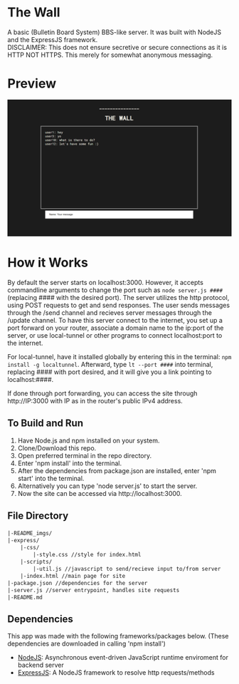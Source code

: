 # The Wall

A basic (Bulletin Board System) BBS-like server. It was built with NodeJS and the ExpressJS framework.\
DISCLAIMER: This does not ensure secretive or secure connections as it is HTTP NOT HTTPS. This merely for somewhat anonymous messaging.

# Preview

![thumbnail](README_imgs/wall_board.png)

# How it Works

By default the server starts on localhost:3000. However, it accepts commandline arguments to change the port such as ```node server.js ####``` (replacing #### with the desired port).
The server utilizes the http protocol, using POST requests to get and send responses. The user sends messages through the /send channel and recieves server messages through the /update channel.
To have this server connect to the internet, you set up a port forward on your router, associate a domain name to the ip:port of the server, or use local-tunnel or other programs to connect localhost:port to the internet. 

For local-tunnel, have it installed globally by entering this in the terminal: ```npm install -g localtunnel```.
Afterward, type ```lt --port ####``` into terminal, replacing #### with port desired, and it will give you a link pointing to localhost:####.

If done through port forwarding, you can access the site through http://IP:3000 with IP as in the router's public IPv4 address.

## To Build and Run
1. Have Node.js and npm installed on your system.
2. Clone/Download this repo.
3. Open preferred terminal in the repo directory.
4. Enter 'npm install' into the terminal.
5. After the dependencies from package.json are installed, enter 'npm start' into the terminal.
6. Alternatively you can type 'node server.js' to start the server.
7. Now the site can be accessed via http://localhost:3000.

## File Directory
```
|-README_imgs/
|-express/
	|-css/
		|-style.css //style for index.html
	|-scripts/
		|-util.js //javascript to send/recieve input to/from server
	|-index.html //main page for site
|-package.json //dependencies for the server
|-server.js //server entrypoint, handles site requests
|-README.md
```

## Dependencies
This app was made with the following frameworks/packages below. (These dependencies are downloaded in calling 'npm install')
- [NodeJS](http://nodejs.org): Asynchronous event-driven JavaScript runtime enviroment for backend server
- [ExpressJS](http://expressjs.com): A NodeJS framework to resolve http requests/methods